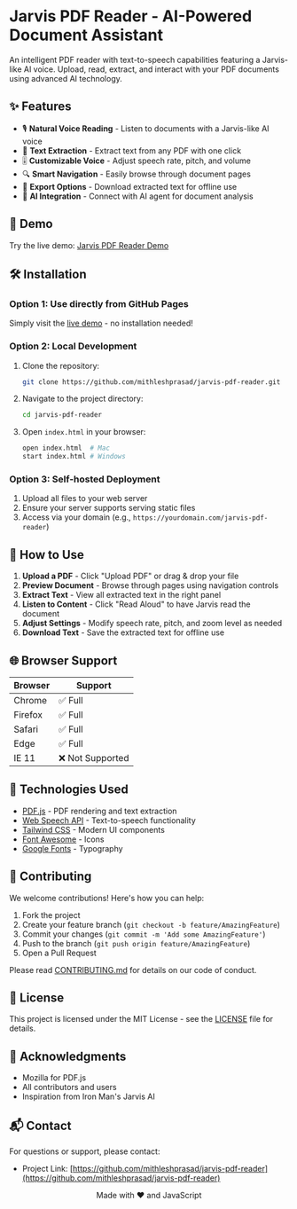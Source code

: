# Jarvis PDF Reader - AI-Powered Document Assistant

An intelligent PDF reader with text-to-speech capabilities featuring a Jarvis-like AI voice. Upload, read, extract, and interact with your PDF documents using advanced AI technology.

## ✨ Features

- 🎙️ **Natural Voice Reading** - Listen to documents with a Jarvis-like AI voice
- 📄 **Text Extraction** - Extract text from any PDF with one click
- 🎚️ **Customizable Voice** - Adjust speech rate, pitch, and volume
- 🔍 **Smart Navigation** - Easily browse through document pages
- 💾 **Export Options** - Download extracted text for offline use
- 🤖 **AI Integration** - Connect with AI agent for document analysis

## 🚀 Demo

Try the live demo: [Jarvis PDF Reader Demo]([https://mithleshprasad.github.io/pdf_reader_jarvis/])

## 🛠️ Installation

### Option 1: Use directly from GitHub Pages
Simply visit the [live demo](https://mithleshprasad.github.io/pdf_reader_jarvis/) - no installation needed!

### Option 2: Local Development
1. Clone the repository:
   ```bash
   git clone https://github.com/mithleshprasad/jarvis-pdf-reader.git
   ```
2. Navigate to the project directory:
   ```bash
   cd jarvis-pdf-reader
   ```
3. Open `index.html` in your browser:
   ```bash
   open index.html  # Mac
   start index.html # Windows
   ```

### Option 3: Self-hosted Deployment
1. Upload all files to your web server
2. Ensure your server supports serving static files
3. Access via your domain (e.g., `https://yourdomain.com/jarvis-pdf-reader`)

## 📖 How to Use

1. **Upload a PDF** - Click "Upload PDF" or drag & drop your file
2. **Preview Document** - Browse through pages using navigation controls
3. **Extract Text** - View all extracted text in the right panel
4. **Listen to Content** - Click "Read Aloud" to have Jarvis read the document
5. **Adjust Settings** - Modify speech rate, pitch, and zoom level as needed
6. **Download Text** - Save the extracted text for offline use

## 🌐 Browser Support

| Browser | Support |
|---------|---------|
| Chrome  | ✅ Full |
| Firefox | ✅ Full |
| Safari  | ✅ Full |
| Edge    | ✅ Full |
| IE 11   | ❌ Not Supported |

## 🧰 Technologies Used

- [PDF.js](https://mozilla.github.io/pdf.js/) - PDF rendering and text extraction
- [Web Speech API](https://developer.mozilla.org/en-US/docs/Web/API/Web_Speech_API) - Text-to-speech functionality
- [Tailwind CSS](https://tailwindcss.com/) - Modern UI components
- [Font Awesome](https://fontawesome.com) - Icons
- [Google Fonts](https://fonts.google.com/) - Typography

## 🤝 Contributing

We welcome contributions! Here's how you can help:

1. Fork the project
2. Create your feature branch (`git checkout -b feature/AmazingFeature`)
3. Commit your changes (`git commit -m 'Add some AmazingFeature'`)
4. Push to the branch (`git push origin feature/AmazingFeature`)
5. Open a Pull Request

Please read [CONTRIBUTING.md](CONTRIBUTING.md) for details on our code of conduct.

## 📜 License

This project is licensed under the MIT License - see the [LICENSE](LICENSE) file for details.

## 🙏 Acknowledgments

- Mozilla for PDF.js
- All contributors and users
- Inspiration from Iron Man's Jarvis AI

## 📬 Contact

For questions or support, please contact:

- Project Link: [https://github.com/mithleshprasad/jarvis-pdf-reader](https://github.com/mithleshprasad/jarvis-pdf-reader)


<p align="center">
  Made with ❤️ and JavaScript
</p>
